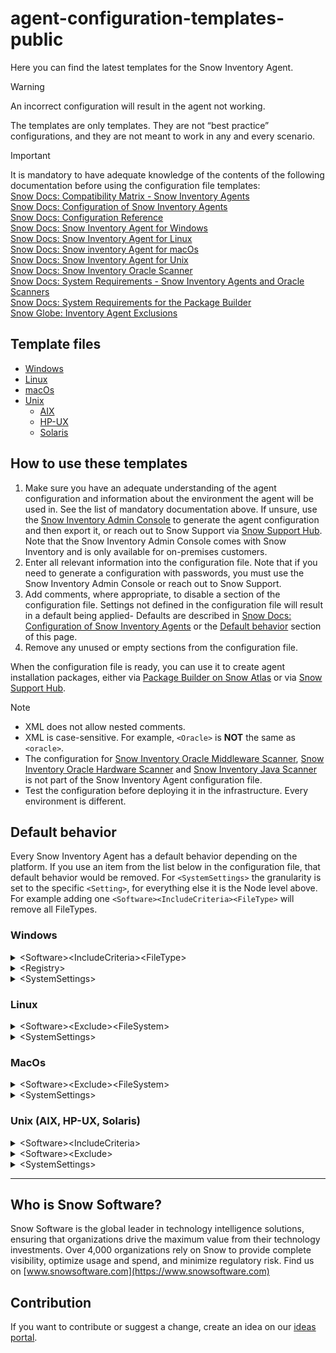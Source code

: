 # agent-configuration-templates-public

Here you can find the latest templates for the Snow Inventory Agent.

> [!WARNING]  
> An incorrect configuration will result in the agent not working.
>
> The templates are only templates. They are not “best practice” configurations, and they are not meant to work in any and every scenario.

> [!IMPORTANT]  
> It is mandatory to have adequate knowledge of the contents of the following documentation before using the configuration file templates:  
> [Snow Docs: Compatibility Matrix - Snow Inventory Agents](https://docs.snowsoftware.com/snow-compatibility-matrix/en/UUID-4d460220-56ef-9cc4-9ffe-ddd76ba92189.html)  
> [Snow Docs: Configuration of Snow Inventory Agents](https://docs.snowsoftware.com/snow-inventory-agents-and-oracle-scanners/en/UUID-c54938ea-877f-3e63-7948-57b1e654802f.html)  
> [Snow Docs: Configuration Reference](https://docs.snowsoftware.com/documentation-resources/snow-inventory/configuration-doc.html)  
> [Snow Docs: Snow Inventory Agent for Windows](https://docs.snowsoftware.com/snow-inventory-agents-and-oracle-scanners/en/UUID-a4ceda3e-9084-0bd8-c9c5-625964ee8e77.html)  
> [Snow Docs: Snow Inventory Agent for Linux](https://docs.snowsoftware.com/snow-inventory-agents-and-oracle-scanners/en/UUID-8143d4ba-088a-9fb8-c791-95e62b3e7ee4.html)  
> [Snow Docs: Snow inventory Agent for macOs](https://docs.snowsoftware.com/snow-inventory-agents-and-oracle-scanners/en/UUID-8f964073-e34f-01c6-e57c-76e648b015e8.html)  
> [Snow Docs: Snow Inventory Agent for Unix](https://docs.snowsoftware.com/snow-inventory-agents-and-oracle-scanners/en/UUID-93e9e6c7-33a0-0c85-c826-78f164c001ec.html)  
> [Snow Docs: Snow Inventory Oracle Scanner](https://docs.snowsoftware.com/snow-inventory-agents-and-oracle-scanners/en/UUID-a4e6b99f-a81d-42fd-5bb6-ebcf6dcb0e63.html)  
> [Snow Docs: System Requirements - Snow Inventory Agents and Oracle Scanners](https://docs.snowsoftware.com/snow-system-requirements/en/UUID-5e67847f-6c9b-5432-aa51-0fd32d9ce96c.html)  
> [Snow Docs: System Requirements for the Package Builder](https://docs.snowsoftware.com/snow-system-requirements/en/UUID-bf9d536d-bae2-2f07-2857-11ad85beee74.html)  
> [Snow Globe: Inventory Agent Exclusions](https://community.snowsoftware.com/s/article/Inventory-Agent-Exclusions)  

## Template files

- [Windows](/windows/snowagent.config)
- [Linux](/linux/snowagent.config)
- [macOs](/macos/snowagent.config)
- [Unix](/unix/snowagent.config)
  - [AIX](/unix/AIX/snowagent.config)
  - [HP-UX](/unix/HPUX/snowagent.config)
  - [Solaris](/unix/Solaris/snowagent.config)

## How to use these templates

1. Make sure you have an adequate understanding of the agent configuration and information about the environment the agent will be used in. See the list of mandatory documentation above. If unsure, use the [Snow Inventory Admin Console](https://docs.snowsoftware.com/snow-inventory-server/en/UUID-fdeec059-89bb-401e-5763-5719e89c79c2.html) to generate the agent configuration and then export it, or reach out to Snow Support via [Snow Support Hub](https://community.snowsoftware.com/s/support-hub). Note that the Snow Inventory Admin Console comes with Snow Inventory and is only available for on-premises customers.  
1. Enter all relevant information into the configuration file. Note that if you need to generate a configuration with passwords, you must use the Snow Inventory Admin Console or reach out to Snow Support.  
1. Add comments, where appropriate, to disable a section of the configuration file. Settings not defined in the configuration file will result in a default being applied- Defaults are described in [Snow Docs: Configuration of Snow Inventory Agents](https://docs.snowsoftware.com/snow-inventory-agents-and-oracle-scanners/en/UUID-c54938ea-877f-3e63-7948-57b1e654802f.html) or the [Default behavior](#default-behavior) section of this page.  
1. Remove any unused or empty sections from the configuration file.  

When the configuration file is ready, you can use it to create agent installation packages, either via [Package Builder on Snow Atlas](https://docs.snowsoftware.com/snow-atlas/en/UUID-7a0f8e25-6f02-b787-057d-ddf03c886e9c.html) or via [Snow Support Hub](https://community.snowsoftware.com/s/support-hub).

> [!Note]  
>
> - XML does not allow nested comments.  
> - XML is case-sensitive. For example, `<Oracle>` is **NOT** the same as `<oracle>`.  
> - The configuration for [Snow Inventory Oracle Middleware Scanner](https://docs.snowsoftware.com/snow-inventory-agents-and-oracle-scanners/en/UUID-7526d097-e486-f798-328f-b3aa7a5da385.html), [Snow Inventory Oracle Hardware Scanner](https://docs.snowsoftware.com/snow-inventory-agents-and-oracle-scanners/en/UUID-8f7ce834-805a-1a8b-6569-537844460727.html) and [Snow Inventory Java Scanner](https://docs.snowsoftware.com/snow-inventory-agents-and-oracle-scanners/en/UUID-29ad3c06-f149-1af4-c8b2-9b4de9e947f9.html) is not part of the Snow Inventory Agent configuration file.
> - Test the configuration before deploying it in the infrastructure. Every environment is different.

## Default behavior

Every Snow Inventory Agent has a default behavior depending on the platform. If you use an item from the list below in the configuration file, that default behavior would be removed. For `<SystemSettings>` the granularity is set to the specific `<Setting>`, for everything else it is the Node level above. For example adding one `<Software><IncludeCriteria><FileType>` will remove all FileTypes.

### Windows

<details>
<summary>&lt;Software&gt;&lt;IncludeCriteria&gt;&lt;FileType&gt;</summary>

```xml
<Software>
    <IncludeCriteria>
      <FileType>exe</FileType>
      <FileType>wfd</FileType>
      <FileType>wfi</FileType>
      <FileType>wtd</FileType>
      <FileType>wti</FileType>
      <FileType>sys2</FileType>
      <FileType>lnk</FileType>
    </IncludeCriteria>
  </Software>
```

</details>


<details>
<summary>&lt;Registry&gt;</summary>

Please use the "Collect custom registry keys" Scanning Module referenced in [Snow Docs: Package Builder - Scanning Modules](https://docs.snowsoftware.com/snow-atlas/en/UUID-fbea6041-f6ea-480b-2b10-292936b39f46.html#UUID-fbea6041-f6ea-480b-2b10-292936b39f46_section-idm423333219851216) instead of adding additional registry queries. Otherwise you will lose

- Exchange Server details
- Windows Clustering details
- Virtual Machine details

and you would need to keep them updated manually.

</details>

<details>
<summary>&lt;SystemSettings&gt;</summary>

```xml
<SystemSettings>
    <Setting key="env.is_virtual_desktop_infrastructure" value="false" />
    <Setting key="http.poll_interval" value="60" />
    <Setting key="http.poll_variance" value="0" />
    <Setting key="wmi.poll_interval" value="15" />
    <Setting key="send.max_scan_result_backlog_count" value="90" />
    <Setting key="http.ssl_verify" value="true" />
    <Setting key="env.powershell_timeout" value="300000" />
    <Setting key="log.append" value="false" />
    <Setting key="metering.is_enabled" value="true" />
    <Setting key="software.scan.enabled" value="true" />
    <Setting key="software.scan.custominfo" value="true" />
    <Setting key="software.scan.virtualsoftwareinfo" value="true" />
    <Setting key="software.scan.fonts" value="true" />
    <Setting key="software.scan.loginuser" value="true" />
    <Setting key="software.scan.netclient" value="true" />
    <Setting key="software.scan.netprotocol" value="true" />
    <Setting key="software.scan.ntservice" value="true" />
    <Setting key="software.scan.odbc" value="true" />
    <Setting key="software.scan.swidtags" value="true" />
    <Setting key="software.scan.userscan" value="true" />
    <Setting key="software.scan.fileshare" value="true" />
    <Setting key="software.scan.environmentvariables" value="true" />
    <Setting key="hardware.scan.enabled" value="true" />
    <Setting key="hardware.scan.networkadapter" value="true" />
    <Setting key="hardware.scan.device" value="true" />
    <Setting key="hardware.scan.displayadapter" value="true" />
    <Setting key="hardware.scan.expansionslot" value="true" />
    <Setting key="hardware.scan.keyboard" value="true" />
    <Setting key="hardware.scan.logicaldisk" value="true" />
    <Setting key="hardware.scan.memory" value="true" />
    <Setting key="hardware.scan.modem" value="true" />
    <Setting key="hardware.scan.monitor" value="true" />
    <Setting key="hardware.scan.mouse" value="true" />
    <Setting key="hardware.scan.multimedia" value="true" />
    <Setting key="hardware.scan.pci" value="true" />
    <Setting key="hardware.scan.physicaldisk" value="true" />
    <Setting key="hardware.scan.port" value="true" />
    <Setting key="hardware.scan.processor" value="true" />
    <Setting key="hardware.scan.scsi" value="true" />
    <Setting key="hardware.scan.tapedrive" value="true" />
    <Setting key="hardware.scan.usb" value="true" />
    <Setting key="hardware.scan.printer" value="true" />
</SystemSettings>
```

</details>

### Linux

<details>
<summary>&lt;Software&gt;&lt;Exclude&gt;&lt;FileSystem&gt;</summary>

To get the latest list of excluded file systems, check [Snow Docs: Snow Inventory Agent for Linux - File system types not scanned by the Agent](https://docs.snowsoftware.com/snow-inventory-agents-and-oracle-scanners/en/UUID-062baded-c442-e50e-2cd0-102c15e8e64b.html#UUID-062baded-c442-e50e-2cd0-102c15e8e64b_section-idm4662919877684832573844085199).

```xml
<Software>
    <Exclude>
        <FileSystem>binfmt_misc</FileSystem>
        <FileSystem>cifs</FileSystem>
        <FileSystem>devpts</FileSystem>
        <FileSystem>devtmpfs</FileSystem>
        <FileSystem>fuse</FileSystem>
        <FileSystem>fuse.gvfsd-fuse</FileSystem>
        <FileSystem>fuse.vmware-vmblock</FileSystem>
        <FileSystem>fuseblk</FileSystem>
        <FileSystem>nfs</FileSystem>
        <FileSystem>nfs4</FileSystem>
        <FileSystem>none</FileSystem>
        <FileSystem>panfs</FileSystem>
        <FileSystem>proc</FileSystem>
        <FileSystem>rpc-pipes</FileSystem>
        <FileSystem>smbfs</FileSystem>
        <FileSystem>sysfs</FileSystem>
        <FileSystem>tmpfs</FileSystem>
        <FileSystem>vmblock</FileSystem>
        <FileSystem>vmhgfs</FileSystem>
    </Exclude>
</Software>
```

</details>

<details>
<summary>&lt;SystemSettings&gt;</summary>

```xml
<SystemSettings>
    <Setting key="env.data_dir" value="data/"/>
    <Setting key="env.log_dir" value="data/"/>
    <Setting key="env.temp_dir" value="/tmp/snow/"/>
    <Setting key="send.max_scan_result_backlog_count" value="90"/>
    <Setting key="http.ssl_verify" value="false" />
    <Setting key="env.allowonlyonescanperday" value="false"/>
    <Setting key="log.append" value="false" />
</SystemSettings>
```
</details>

### MacOs

<details>
<summary>&lt;Software&gt;&lt;Exclude&gt;&lt;FileSystem&gt;</summary>

To get the latest list of excluded file systems, check [Snow Docs: Snow Inventory Agent for MacOs - File system types not scanned by the Agent](https://docs.snowsoftware.com/snow-inventory-agents-and-oracle-scanners/en/UUID-8adaed67-35d2-c537-46a5-f809fab188b7.html#UUID-8adaed67-35d2-c537-46a5-f809fab188b7_section-idm4555670506516832575095009411).

```xml
<Software>
    <Exclude>
        <FileSystem>cifs</FileSystem>
        <FileSystem>nfs4</FileSystem>
        <FileSystem>devfs</FileSystem>
        <FileSystem>none</FileSystem>
        <FileSystem>fuseblk</FileSystem>
        <FileSystem>smbfs</FileSystem>
        <FileSystem>mtmfs</FileSystem>
        <FileSystem>vmhgfs</FileSystem>
        <FileSystem>nfs</FileSystem>
        <FileSystem>devfs</FileSystem>
    </Exclude>
</Software>
```

</details>

<details>
<summary>&lt;SystemSettings&gt;</summary>

```xml
<SystemSettings>
    <Setting key="env.data_dir" value="data/"/>
    <Setting key="env.log_dir" value="data/"/>
    <Setting key="env.temp_dir" value="/tmp/snow/"/>
    <Setting key="send.max_scan_result_backlog_count" value="90"/>
    <Setting key="http.ssl_verify" value="false" />
    <Setting key="env.allowonlyonescanperday" value="false"/>
    <Setting key="log.append" value="false" />
</SystemSettings>
```

</details>

### Unix (AIX, HP-UX, Solaris)

<details>
<summary>&lt;Software&gt;&lt;IncludeCriteria&gt;</summary>

```xml
<Software>
    <IncludeCriteria>
        <FileType>ELF*executable*</FileType>
        <FileType>64-bit XCOFF executable*</FileType>
        <FileType>executable (RISC System/6000)*</FileType>
        <FileType>PA-RISC*executable*</FileType>
        <FileType>java*</FileType>
    </IncludeCriteria>
</Software>
```

</details>

<details>
<summary>&lt;Software&gt;&lt;Exclude&gt;</summary>

```xml
<Software>
    <Exclude>
        <Path>/tmp*</Path>
        <Path>/var/tmp*</Path>
        <Path>*.au</Path>
        <Path>*.bmp</Path>
        <Path>*.bmu</Path>
        <Path>*.cfg</Path>
        <Path>*.class</Path>
        <Path>*.conf</Path>
        <Path>*.csm</Path>
        <Path>*.css</Path>
        <Path>*.dic</Path>
        <Path>*.enc</Path>
        <Path>*.gif</Path>
        <Path>*.h</Path>
        <Path>*.htm</Path>
        <Path>*.html</Path>
        <Path>*.jpg</Path>
        <Path>*.js</Path>
        <Path>*.log</Path>
        <Path>*.mo</Path>
        <Path>*.mof</Path>
        <Path>*.packlist</Path>
        <Path>*.pcf</Path>
        <Path>*.pc</Path>
        <Path>*.pf</Path>
        <Path>*.pl</Path>
        <Path>*.png</Path>
        <Path>*.po</Path>
        <Path>*.properties</Path>
        <Path>*.rdf</Path>
        <Path>*.sdl</Path>
        <Path>*.so</Path>
        <Path>*.sql</Path>
        <Path>*.ttf</Path>
        <Path>*.txe</Path>
        <Path>*.txt</Path>
        <Path>*.utf8</Path>
        <Path>*.xml</Path>
        <Path>*.xpt</Path>
        <Path>*.zip</Path>
        <Path>*/oracle/*/audit*</Path>
    </Exclude>
</Software>
```

</details>

<details>
<summary>&lt;SystemSettings&gt;</summary>

```xml
<SystemSettings>
    <Setting key="env.data_dir" value="data/"/>
    <Setting key="env.log_dir" value="data/"/>
    <Setting key="env.temp_dir" value="/tmp/snow/"/>
    <Setting key="send.max_scan_result_backlog_count" value="90"/>
    <Setting key="http.ssl_verify" value="false" />
    <Setting key="env.allowonlyonescanperday" value="false"/>
    <Setting key="log.append" value="false" />
</SystemSettings>
```

</details>

---

## Who is Snow Software?

Snow Software is the global leader in technology intelligence solutions, ensuring that organizations drive the maximum value from their technology investments. Over 4,000 organizations rely on Snow to provide complete visibility, optimize usage and spend, and minimize regulatory risk.
Find us on [www.snowsoftware.com](https://www.snowsoftware.com)

## Contribution

If you want to contribute or suggest a change, create an idea on our [ideas portal](https://ideas.snowsoftware.com).  
